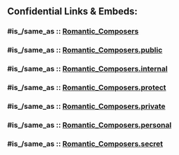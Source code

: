 



## Confidential Links & Embeds: 

### #is_/same_as :: [Romantic_Composers](/_Standards/Society/Communication/Media/Music/Composer/Romantic_Composers.md) 

### #is_/same_as :: [Romantic_Composers.public](/_public/Society/Communication/Media/Music/Composer/Romantic_Composers.public.md) 

### #is_/same_as :: [Romantic_Composers.internal](/_internal/Society/Communication/Media/Music/Composer/Romantic_Composers.internal.md) 

### #is_/same_as :: [Romantic_Composers.protect](/_protect/Society/Communication/Media/Music/Composer/Romantic_Composers.protect.md) 

### #is_/same_as :: [Romantic_Composers.private](/_private/Society/Communication/Media/Music/Composer/Romantic_Composers.private.md) 

### #is_/same_as :: [Romantic_Composers.personal](/_personal/Society/Communication/Media/Music/Composer/Romantic_Composers.personal.md) 

### #is_/same_as :: [Romantic_Composers.secret](/_secret/Society/Communication/Media/Music/Composer/Romantic_Composers.secret.md)

